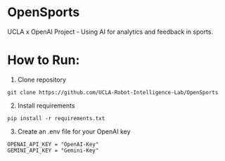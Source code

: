 # OpenSports
UCLA x OpenAI Project - Using AI for analytics and feedback in sports. 

# How to Run:

1. Clone repository
```
git clone https://github.com/UCLA-Robot-Intelligence-Lab/OpenSports
```

2. Install requirements
```
pip install -r requirements.txt
```

3. Create an .env file for your OpenAI key

```
OPENAI_API_KEY = "OpenAI-Key"
GEMINI_API_KEY = "Gemini-Key"
```